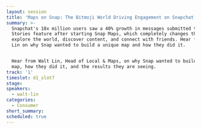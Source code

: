```yaml
---
layout: session
title: 'Maps on Snap: The Bitmoji World Driving Engagement on Snapchat'
summary: >-
  Snapchat's 18x million users saw a 40% growth in messages submitted to its
  Stories feature after starting Snap Maps, which completely changes the way we
  explore the world, discover content, and connect with friends. Hear from Walt
  Lin on why Snap wanted to build a unique map and how they did it. 


  Hear from Walt Lin, Head of Local & Maps, on why Snap wanted to build a unique
  map, how they did it, and the results they are seeing.
track: '1'
timeslot: d1_slot7
stage:
speakers:
  - walt-lin
categories:
  - Consumer
short_summary: 
scheduled: true
---
```


